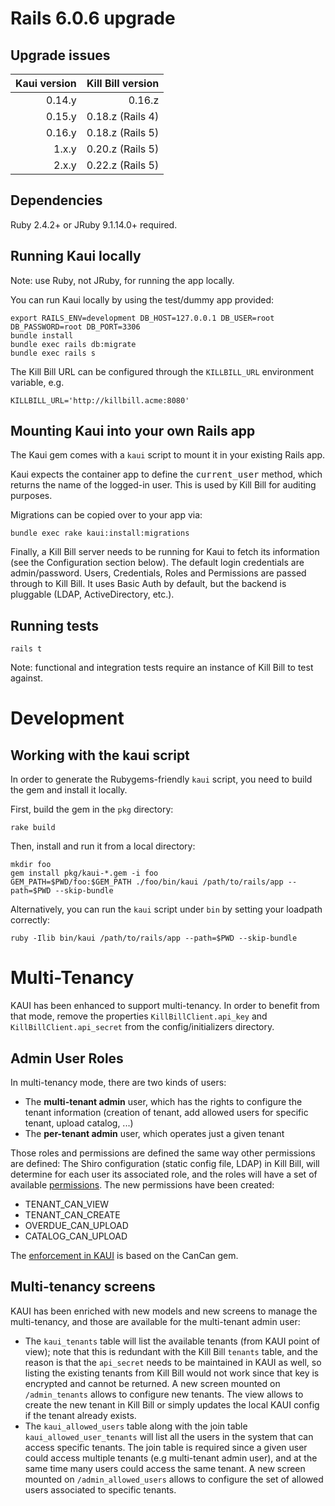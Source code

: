 # Rails 6.0.6 upgrade


Upgrade issues
-----------------------

| Kaui version | Kill Bill version |
| -----------: | ----------------: |
| 0.14.y       | 0.16.z            |
| 0.15.y       | 0.18.z (Rails 4)  |
| 0.16.y       | 0.18.z (Rails 5)  |
| 1.x.y        | 0.20.z (Rails 5)  |
| 2.x.y        | 0.22.z (Rails 5)  |

Dependencies
------------

Ruby 2.4.2+ or JRuby 9.1.14.0+ required.

Running Kaui locally
---------------------

Note: use Ruby, not JRuby, for running the app locally.

You can run Kaui locally by using the test/dummy app provided:

```
export RAILS_ENV=development DB_HOST=127.0.0.1 DB_USER=root DB_PASSWORD=root DB_PORT=3306
bundle install
bundle exec rails db:migrate
bundle exec rails s
```

The Kill Bill URL can be configured through the `KILLBILL_URL` environment variable, e.g.

```
KILLBILL_URL='http://killbill.acme:8080'
```

Mounting Kaui into your own Rails app
-------------------------------------

The Kaui gem comes with a `kaui` script to mount it in your existing Rails app.

Kaui expects the container app to define the <tt>current_user</tt> method, which returns the
name of the logged-in user. This is used by Kill Bill for auditing purposes.

Migrations can be copied over to your app via:

```
bundle exec rake kaui:install:migrations
```

Finally, a Kill Bill server needs to be running for Kaui to fetch its information (see the Configuration section below).
The default login credentials are admin/password.  Users, Credentials, Roles and Permissions are
passed through to Kill Bill. It uses Basic Auth by default, but the backend is pluggable (LDAP,
ActiveDirectory, etc.).


Running tests
-------------

```
rails t
```

Note: functional and integration tests require an instance of Kill Bill to test against.

Development
===========

Working with the kaui script
----------------------------

In order to generate the Rubygems-friendly `kaui` script, you need to build the gem
and install it locally.

First, build the gem in the `pkg` directory:

    rake build

Then, install and run it from a local directory:

    mkdir foo
    gem install pkg/kaui-*.gem -i foo
    GEM_PATH=$PWD/foo:$GEM_PATH ./foo/bin/kaui /path/to/rails/app --path=$PWD --skip-bundle

Alternatively, you can run the `kaui` script under `bin` by setting your loadpath correctly:

    ruby -Ilib bin/kaui /path/to/rails/app --path=$PWD --skip-bundle


Multi-Tenancy
=============

KAUI has been enhanced to support multi-tenancy. In order to benefit from that mode, remove the properties `KillBillClient.api_key` and `KillBillClient.api_secret` from the config/initializers directory.

Admin User Roles
----------------

In multi-tenancy mode, there are two kinds of users:

* The **multi-tenant admin** user, which has the rights to configure the tenant information (creation of tenant, add allowed users for specific tenant, upload catalog, ...)
* The **per-tenant admin** user, which operates just a given tenant

Those roles and permissions are defined the same way other permissions are defined: The Shiro configuration (static config file, LDAP) in Kill Bill, will determine for each user its associated role, and the roles will have a set of available [permissions](https://github.com/killbill/killbill-api/blob/master/src/main/java/org/killbill/billing/security/Permission.java). The new permissions have been created:

* TENANT_CAN_VIEW
* TENANT_CAN_CREATE
* OVERDUE_CAN_UPLOAD
* CATALOG_CAN_UPLOAD

The [enforcement in KAUI](https://github.com/killbill/killbill-admin-ui/blob/master/app/models/kaui/ability.rb) is based on the CanCan gem.

Multi-tenancy screens
---------------------

KAUI has been enriched with new models and new screens to manage the multi-tenancy, and those are available for the multi-tenant admin user:

* The `kaui_tenants` table will list the available tenants (from KAUI point of view); note that this is redundant with the Kill Bill `tenants` table, and the reason is that the `api_secret` needs to be maintained in KAUI as well, so listing the existing tenants from Kill Bill would not work since that key is encrypted and cannot be returned. A new screen mounted on `/admin_tenants` allows to configure new tenants. The view allows to create the new tenant in Kill Bill or simply updates the local KAUI config if the tenant already exists.
* The `kaui_allowed_users` table along with the join table `kaui_allowed_user_tenants` will list all the users in the system that can access specific tenants. The join table is required since a given user could access multiple tenants (e.g multi-tenant admin user), and at the same time many users could access the same tenant. A new screen mounted on `/admin_allowed_users` allows to configure the set of allowed users associated to specific tenants.



